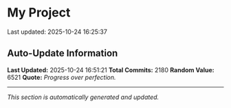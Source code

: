 # My Project


Last updated: 2025-10-24 16:25:37











































































































































































































































































































































































































































































































































































































































































































































































































































































































































































































































































































































































































































































































































































































































































































































































































































































































































































































































































































































































































































































































































































































































































































































































































































































































































































































































































## Auto-Update Information

**Last Updated:** 2025-10-24 16:51:21
**Total Commits:** 2180
**Random Value:** 6521
**Quote:** _Progress over perfection._

---
_This section is automatically generated and updated._